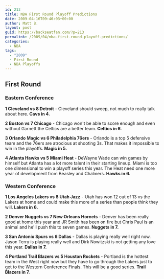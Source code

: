 ```yaml
---
id: 213
title: NBA First Round Playoff Predictions
date: 2009-04-16T09:46:03+00:00
author: Matt B.
layout: post
guid: https://backseatfan.com/?p=213
permalink: /2009/04/nba-first-round-playoff-predictions/
categories:
  - NBA
tags:
  - "2009"
  - First Round
  - NBA Playoffs
---
```


<div class="entry">
  <h2>
    First Round
  </h2>

  <h3>
    Eastern Conference
  </h3>

  <p>
    <strong>1 Cleveland vs 8 Detroit</strong> - Cleveland should sweep, not much to really talk about here. <strong>Cavs in 4.</strong>
  </p>

  <p>
    <strong>2 Boston vs 7 Chicago</strong> - Chicago won't be able to score enough and even without Garnett the Celtics are a better team. <strong>Celtics in 6.</strong>
  </p>

  <p>
    <strong>3 Orlando Magic vs 6 Philadelphia 76ers</strong> - Orlando is a top 5 defensive team and the 76ers are atrocious at shooting 3s. That makes it impossible to win in the playoffs.<strong> Magic in 5.</strong>
  </p>

  <p>
    <strong>4 Atlanta Hawks vs 5 Miami Heat</strong> - DeWayne Wade can win games by himself but Atlanta has a lot more talent in their starting lineup. Miami is too one dimensional to win a playoff series this year. The Heat need one more year of development from Beasley and Chalmers. <strong>Hawks in 6.</strong>
  </p>

  <h3>
    Western Conference
  </h3>

  <p>
    <strong>1 Los Angeles Lakers vs 8 Utah Jazz</strong> - Utah has won 12 out of 13 vs the Lakers at home and could make this more of a series than people think they will.<strong> Lakers in 6.</strong>
  </p>

  <p>
    <strong>2 Denver Nuggets vs 7 New Orleans Hornets</strong> - Denver has been really good at home this year and JR Smith has been on fire but Chris Paul is an animal and he'll push this to seven games.<strong> Nuggets in 7.</strong>
  </p>

  <p>
    <strong>3 San Antonio Spurs vs 6 Dallas</strong> - Dallas is playing really well right now. Jason Terry is playing really well and Dirk Nowitzski is not getting any love this year. <strong>Dallas in 7.</strong>
  </p>

  <p>
    <strong>4 Portland Trail Blazers vs 5 Houston Rockets</strong> - Portland is the hottest team in the West right now but they have to go through the Lakers just to get to the Western Conference Finals. This will be a good series. <strong>Trail Blazers in 7.</strong>
  </p>
</div>
